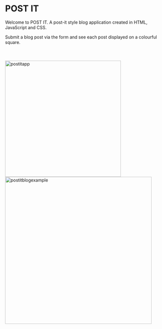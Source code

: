 # POST IT


Welcome to POST IT. A post-it style blog application created in HTML, JavaScript and CSS. 

Submit a blog post via the form and see each post displayed on a colourful square.
<br><br>
<br><br>
<img width="377" alt="postitapp" src="https://github.com/alicefirminger/postit/assets/106371000/ecf02c2f-cc63-4cde-85bb-3bac18421381">
<img width="477" alt="postitblogexample" src="https://github.com/alicefirminger/postit/assets/106371000/810eba2e-1ee4-48e3-baff-2bf8e8b2bb34">
